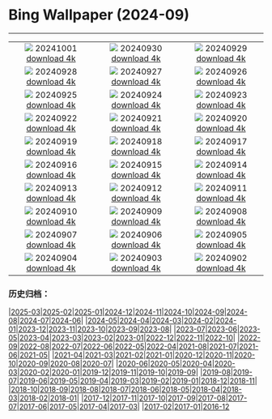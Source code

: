 # Bing Wallpaper (2024-09)
**************
| | | |
| :----: | :----: | :----: |
| ![](https://www.bing.com/th?id=OHR.HalfDomeYosemite_EN-IN3902421361_1920x1080.jpg) 20241001 [download 4k](https://www.bing.com/th?id=OHR.HalfDomeYosemite_EN-IN3902421361_UHD.jpg) | ![](https://www.bing.com/th?id=OHR.WalrusNorway_EN-IN4352146367_1920x1080.jpg) 20240930 [download 4k](https://www.bing.com/th?id=OHR.WalrusNorway_EN-IN4352146367_UHD.jpg) | ![](https://www.bing.com/th?id=OHR.ConnecticutBridge_EN-IN3322601847_1920x1080.jpg) 20240929 [download 4k](https://www.bing.com/th?id=OHR.ConnecticutBridge_EN-IN3322601847_UHD.jpg) |
| ![](https://www.bing.com/th?id=OHR.FloridaSeashore_EN-IN2946245730_1920x1080.jpg) 20240928 [download 4k](https://www.bing.com/th?id=OHR.FloridaSeashore_EN-IN2946245730_UHD.jpg) | ![](https://www.bing.com/th?id=OHR.VeniceAerial_EN-IN2638261499_1920x1080.jpg) 20240927 [download 4k](https://www.bing.com/th?id=OHR.VeniceAerial_EN-IN2638261499_UHD.jpg) | ![](https://www.bing.com/th?id=OHR.LittleToucanet_EN-IN1849827364_1920x1080.jpg) 20240926 [download 4k](https://www.bing.com/th?id=OHR.LittleToucanet_EN-IN1849827364_UHD.jpg) |
| ![](https://www.bing.com/th?id=OHR.GiantSequoias_EN-IN1537226741_1920x1080.jpg) 20240925 [download 4k](https://www.bing.com/th?id=OHR.GiantSequoias_EN-IN1537226741_UHD.jpg) | ![](https://www.bing.com/th?id=OHR.SkaftafellWaterfall_EN-IN1234167290_1920x1080.jpg) 20240924 [download 4k](https://www.bing.com/th?id=OHR.SkaftafellWaterfall_EN-IN1234167290_UHD.jpg) | ![](https://www.bing.com/th?id=OHR.IcebergOtter_EN-IN0982120054_1920x1080.jpg) 20240923 [download 4k](https://www.bing.com/th?id=OHR.IcebergOtter_EN-IN0982120054_UHD.jpg) |
| ![](https://www.bing.com/th?id=OHR.BadaBagh_EN-IN0375946006_1920x1080.jpg) 20240922 [download 4k](https://www.bing.com/th?id=OHR.BadaBagh_EN-IN0375946006_UHD.jpg) | ![](https://www.bing.com/th?id=OHR.MunichBeerfest_EN-IN6726777088_1920x1080.jpg) 20240921 [download 4k](https://www.bing.com/th?id=OHR.MunichBeerfest_EN-IN6726777088_UHD.jpg) | ![](https://www.bing.com/th?id=OHR.OcracokeLight_EN-IN6376239162_1920x1080.jpg) 20240920 [download 4k](https://www.bing.com/th?id=OHR.OcracokeLight_EN-IN6376239162_UHD.jpg) |
| ![](https://www.bing.com/th?id=OHR.PiratePlayground_EN-IN4927123173_1920x1080.jpg) 20240919 [download 4k](https://www.bing.com/th?id=OHR.PiratePlayground_EN-IN4927123173_UHD.jpg) | ![](https://www.bing.com/th?id=OHR.GujoHachiman_EN-IN9529217040_1920x1080.jpg) 20240918 [download 4k](https://www.bing.com/th?id=OHR.GujoHachiman_EN-IN9529217040_UHD.jpg) | ![](https://www.bing.com/th?id=OHR.MidAutumnSingapore_EN-IN2546411546_1920x1080.jpg) 20240917 [download 4k](https://www.bing.com/th?id=OHR.MidAutumnSingapore_EN-IN2546411546_UHD.jpg) |
| ![](https://www.bing.com/th?id=OHR.SunriseWallabies_EN-IN8975505298_1920x1080.jpg) 20240916 [download 4k](https://www.bing.com/th?id=OHR.SunriseWallabies_EN-IN8975505298_UHD.jpg) | ![](https://www.bing.com/th?id=OHR.SantaCruzHummer_EN-IN8727128444_1920x1080.jpg) 20240915 [download 4k](https://www.bing.com/th?id=OHR.SantaCruzHummer_EN-IN8727128444_UHD.jpg) | ![](https://www.bing.com/th?id=OHR.RapaNuiSunrise_EN-IN8068654010_1920x1080.jpg) 20240914 [download 4k](https://www.bing.com/th?id=OHR.RapaNuiSunrise_EN-IN8068654010_UHD.jpg) |
| ![](https://www.bing.com/th?id=OHR.PointReyes_EN-IN7769414761_1920x1080.jpg) 20240913 [download 4k](https://www.bing.com/th?id=OHR.PointReyes_EN-IN7769414761_UHD.jpg) | ![](https://www.bing.com/th?id=OHR.DolphinReunion_EN-IN7368159128_1920x1080.jpg) 20240912 [download 4k](https://www.bing.com/th?id=OHR.DolphinReunion_EN-IN7368159128_UHD.jpg) | ![](https://www.bing.com/th?id=OHR.AkshardhamDL_EN-IN1118148366_1920x1080.jpg) 20240911 [download 4k](https://www.bing.com/th?id=OHR.AkshardhamDL_EN-IN1118148366_UHD.jpg) |
| ![](https://www.bing.com/th?id=OHR.BridgeLisbon_EN-IN7053832547_1920x1080.jpg) 20240910 [download 4k](https://www.bing.com/th?id=OHR.BridgeLisbon_EN-IN7053832547_UHD.jpg) | ![](https://www.bing.com/th?id=OHR.IguazuRainbow_EN-IN6797774904_1920x1080.jpg) 20240909 [download 4k](https://www.bing.com/th?id=OHR.IguazuRainbow_EN-IN6797774904_UHD.jpg) | ![](https://www.bing.com/th?id=OHR.StockholmLibrary_EN-IN6522849602_1920x1080.jpg) 20240908 [download 4k](https://www.bing.com/th?id=OHR.StockholmLibrary_EN-IN6522849602_UHD.jpg) |
| ![](https://www.bing.com/th?id=OHR.GaneshaIdol_EN-IN0545844303_1920x1080.jpg) 20240907 [download 4k](https://www.bing.com/th?id=OHR.GaneshaIdol_EN-IN0545844303_UHD.jpg) | ![](https://www.bing.com/th?id=OHR.GlenariffPark_EN-IN6316433789_1920x1080.jpg) 20240906 [download 4k](https://www.bing.com/th?id=OHR.GlenariffPark_EN-IN6316433789_UHD.jpg) | ![](https://www.bing.com/th?id=OHR.TIFF2024_EN-IN3142242773_1920x1080.jpg) 20240905 [download 4k](https://www.bing.com/th?id=OHR.TIFF2024_EN-IN3142242773_UHD.jpg) |
| ![](https://www.bing.com/th?id=OHR.DuskyOwls_EN-IN2854960722_1920x1080.jpg) 20240904 [download 4k](https://www.bing.com/th?id=OHR.DuskyOwls_EN-IN2854960722_UHD.jpg) | ![](https://www.bing.com/th?id=OHR.AlpineLakes_EN-IN2610017297_1920x1080.jpg) 20240903 [download 4k](https://www.bing.com/th?id=OHR.AlpineLakes_EN-IN2610017297_UHD.jpg) | ![](https://www.bing.com/th?id=OHR.RhinoMother_EN-IN4208210232_1920x1080.jpg) 20240902 [download 4k](https://www.bing.com/th?id=OHR.RhinoMother_EN-IN4208210232_UHD.jpg) |

### 历史归档：

|[2025-03](/2025-03/2025-03.md)|[2025-02](/2025-02/2025-02.md)|[2025-01](/2025-01/2025-01.md)|[2024-12](/2024-12/2024-12.md)|[2024-11](/2024-11/2024-11.md)|[2024-10](/2024-10/2024-10.md)|[2024-09](/2024-09/2024-09.md)|[2024-08](/2024-08/2024-08.md)|[2024-07](/2024-07/2024-07.md)|[2024-06](/2024-06/2024-06.md)|
|[2024-05](/2024-05/2024-05.md)|[2024-04](/2024-04/2024-04.md)|[2024-03](/2024-03/2024-03.md)|[2024-02](/2024-02/2024-02.md)|[2024-01](/2024-01/2024-01.md)|[2023-12](/2023-12/2023-12.md)|[2023-11](/2023-11/2023-11.md)|[2023-10](/2023-10/2023-10.md)|[2023-09](/2023-09/2023-09.md)|[2023-08](/2023-08/2023-08.md)|
|[2023-07](/2023-07/2023-07.md)|[2023-06](/2023-06/2023-06.md)|[2023-05](/2023-05/2023-05.md)|[2023-04](/2023-04/2023-04.md)|[2023-03](/2023-03/2023-03.md)|[2023-02](/2023-02/2023-02.md)|[2023-01](/2023-01/2023-01.md)|[2022-12](/2022-12/2022-12.md)|[2022-11](/2022-11/2022-11.md)|[2022-10](/2022-10/2022-10.md)|
|[2022-09](/2022-09/2022-09.md)|[2022-08](/2022-08/2022-08.md)|[2022-07](/2022-07/2022-07.md)|[2022-06](/2022-06/2022-06.md)|[2022-05](/2022-05/2022-05.md)|[2022-04](/2022-04/2022-04.md)|[2021-08](/2021-08/2021-08.md)|[2021-07](/2021-07/2021-07.md)|[2021-06](/2021-06/2021-06.md)|[2021-05](/2021-05/2021-05.md)|
|[2021-04](/2021-04/2021-04.md)|[2021-03](/2021-03/2021-03.md)|[2021-02](/2021-02/2021-02.md)|[2021-01](/2021-01/2021-01.md)|[2020-12](/2020-12/2020-12.md)|[2020-11](/2020-11/2020-11.md)|[2020-10](/2020-10/2020-10.md)|[2020-09](/2020-09/2020-09.md)|[2020-08](/2020-08/2020-08.md)|[2020-07](/2020-07/2020-07.md)|
|[2020-06](/2020-06/2020-06.md)|[2020-05](/2020-05/2020-05.md)|[2020-04](/2020-04/2020-04.md)|[2020-03](/2020-03/2020-03.md)|[2020-02](/2020-02/2020-02.md)|[2020-01](/2020-01/2020-01.md)|[2019-12](/2019-12/2019-12.md)|[2019-11](/2019-11/2019-11.md)|[2019-10](/2019-10/2019-10.md)|[2019-09](/2019-09/2019-09.md)|
|[2019-08](/2019-08/2019-08.md)|[2019-07](/2019-07/2019-07.md)|[2019-06](/2019-06/2019-06.md)|[2019-05](/2019-05/2019-05.md)|[2019-04](/2019-04/2019-04.md)|[2019-03](/2019-03/2019-03.md)|[2019-02](/2019-02/2019-02.md)|[2019-01](/2019-01/2019-01.md)|[2018-12](/2018-12/2018-12.md)|[2018-11](/2018-11/2018-11.md)|
|[2018-10](/2018-10/2018-10.md)|[2018-09](/2018-09/2018-09.md)|[2018-08](/2018-08/2018-08.md)|[2018-07](/2018-07/2018-07.md)|[2018-06](/2018-06/2018-06.md)|[2018-05](/2018-05/2018-05.md)|[2018-04](/2018-04/2018-04.md)|[2018-03](/2018-03/2018-03.md)|[2018-02](/2018-02/2018-02.md)|[2018-01](/2018-01/2018-01.md)|
|[2017-12](/2017-12/2017-12.md)|[2017-11](/2017-11/2017-11.md)|[2017-10](/2017-10/2017-10.md)|[2017-09](/2017-09/2017-09.md)|[2017-08](/2017-08/2017-08.md)|[2017-07](/2017-07/2017-07.md)|[2017-06](/2017-06/2017-06.md)|[2017-05](/2017-05/2017-05.md)|[2017-04](/2017-04/2017-04.md)|[2017-03](/2017-03/2017-03.md)|
|[2017-02](/2017-02/2017-02.md)|[2017-01](/2017-01/2017-01.md)|[2016-12](/2016-12/2016-12.md)